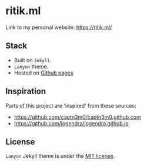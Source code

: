 # ritik.ml
Link to my personal website: https://ritik.ml/

## Stack
- Built on `Jekyll`.
- `Lanyon` theme.
- Hosted on [Github pages](https://pages.github.com/)

## Inspiration
Parts of this project are 'inspired' from these sources:
- https://github.com/captn3m0/captn3m0.github.com
- https://github.com/jogendra/jogendra.github.io

## License
`Lanyon` Jekyll theme is under the [MIT license](https://github.com/poole/lanyon/blob/master/LICENSE.md).
